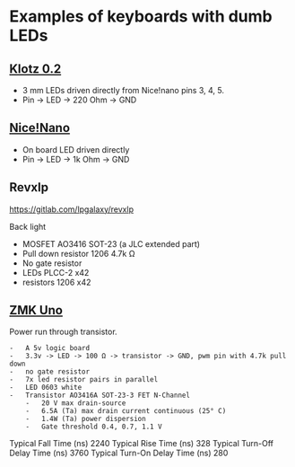 # Examples of keyboards with dumb LEDs


##  [Klotz 0.2](https://github.com/GEIGEIGEIST/KLOTZ/tree/main)

-   3 mm LEDs driven directly from Nice!nano pins 3, 4, 5.
-   Pin -> LED -> 220 Ohm -> GND

## [Nice!Nano](https://nicekeyboards.com/docs/nice-nano/pinout-schematic/)

-   On board LED driven directly
-   Pin -> LED -> 1k Ohm -> GND

## Revxlp

https://gitlab.com/lpgalaxy/revxlp

Back light

-   MOSFET AO3416 SOT-23  (a JLC extended part)
-   Pull down resistor 1206 4.7k Ω
-   No gate resistor
-   LEDs PLCC-2 x42
-   resistors 1206 x42

## [ZMK Uno]()

Power run through transistor.

    -   A 5v logic board
    -   3.3v -> LED -> 100 Ω -> transistor -> GND, pwm pin with 4.7k pull down
    -   no gate resistor
    -   7x led resistor pairs in parallel
    -   LED 0603 white
    -   Transistor AO3416A SOT-23-3 FET N-Channel
        -   20 V max drain-source
        -   6.5A (Ta) max drain current continuous (25° C)
        -   1.4W (Ta) power dispersion 
        -   Gate threshold 0.4, 0.7, 1.1 V

Typical Fall Time (ns) 2240
Typical Rise Time (ns) 328
Typical Turn-Off Delay Time (ns) 3760
Typical Turn-On Delay Time (ns) 280

